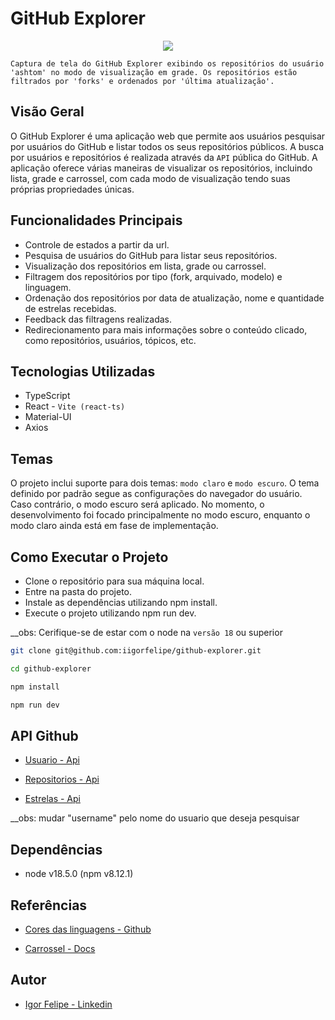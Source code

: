 
# GitHub Explorer

<div align="center">
  <img src="https://github.com/iigorfelipe/github/assets/87145566/9bc0986c-cb6d-418d-9228-9f23f650955a" />
</div>

`Captura de tela do GitHub Explorer exibindo os repositórios do usuário 'ashtom' no modo de visualização em grade. Os repositórios estão filtrados por 'forks' e ordenados por 'última atualização'.`

## Visão Geral

O GitHub Explorer é uma aplicação web que permite aos usuários pesquisar por usuários do GitHub e listar todos os seus repositórios públicos. A busca por usuários e repositórios é realizada através da `API` pública do GitHub. A aplicação oferece várias maneiras de visualizar os repositórios, incluindo lista, grade e carrossel, com cada modo de visualização tendo suas próprias propriedades únicas.

## Funcionalidades Principais

- Controle de estados a partir da url.
- Pesquisa de usuários do GitHub para listar seus repositórios.
- Visualização dos repositórios em lista, grade ou carrossel.
- Filtragem dos repositórios por tipo (fork, arquivado, modelo) e linguagem.
- Ordenação dos repositórios por data de atualização, nome e quantidade de estrelas recebidas.
- Feedback das filtragens realizadas.
- Redirecionamento para mais informações sobre o conteúdo clicado, como repositórios, usuários, tópicos, etc.

## Tecnologias Utilizadas

- TypeScript
- React - `Vite (react-ts)`
- Material-UI
- Axios

## Temas

O projeto inclui suporte para dois temas: `modo claro` e `modo escuro`. O tema definido por padrão segue as configurações do navegador do usuário. Caso contrário, o modo escuro será aplicado. No momento, o desenvolvimento foi focado principalmente no modo escuro, enquanto o modo claro ainda está em fase de implementação.

## Como Executar o Projeto

- Clone o repositório para sua máquina local.
- Entre na pasta do projeto.
- Instale as dependências utilizando npm install.
- Execute o projeto utilizando npm run dev.<br>

__obs: Cerifique-se de estar com o node na `versão 18` ou superior

```bash
git clone git@github.com:iigorfelipe/github-explorer.git
```

```bash
cd github-explorer
```

```bash
npm install
```

```bash
npm run dev
```

## API Github

- [Usuario - Api](https://api.github.com/users/username)

- [Repositorios - Api](https://api.github.com/users/username/repos)

- [Estrelas - Api](https://api.github.com/users/username/starred)

__obs: mudar "username" pelo nome do usuario que deseja pesquisar

## Dependências

- node v18.5.0 (npm v8.12.1)

## Referências

- [Cores das linguagens - Github](https://gist.github.com/robertpeteuil/bb2dc86f3b3e25d203664d61410bfa30)

- [Carrossel - Docs](https://www.npmjs.com/package/react-material-ui-carousel)

## Autor

- [Igor Felipe - Linkedin](https://www.linkedin.com/in/iigor-felipe/)